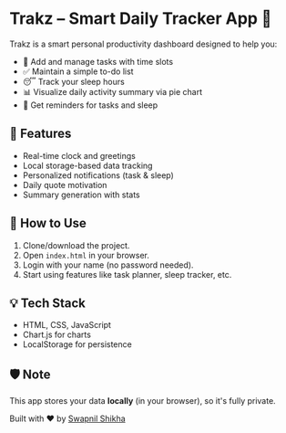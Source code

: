 # Trakz – Smart Daily Tracker App 🧠

Trakz is a smart personal productivity dashboard designed to help you:
- 📝 Add and manage tasks with time slots
- ✅ Maintain a simple to-do list
- 😴 Track your sleep hours
- 📊 Visualize daily activity summary via pie chart
- 🔔 Get reminders for tasks and sleep

## 🌟 Features
- Real-time clock and greetings
- Local storage-based data tracking
- Personalized notifications (task & sleep)
- Daily quote motivation
- Summary generation with stats

## 🚀 How to Use
1. Clone/download the project.
2. Open `index.html` in your browser.
3. Login with your name (no password needed).
4. Start using features like task planner, sleep tracker, etc.

## 💡 Tech Stack
- HTML, CSS, JavaScript
- Chart.js for charts
- LocalStorage for persistence

## 🛡️ Note
This app stores your data **locally** (in your browser), so it's fully private.



Built with ❤️ by [Swapnil Shikha](https://github.com/swapnil-shikha)
